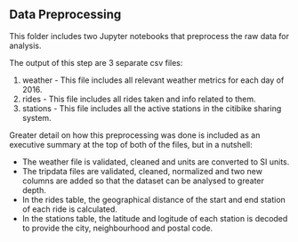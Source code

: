 ## Data Preprocessing

This folder includes two Jupyter notebooks that preprocess the raw data for analysis.

The output of this step are 3 separate csv files: 
1. weather - This file includes all relevant weather metrics for each day of 2016. 
2. rides - This file includes all rides taken and info related to them. 
3. stations - This file includes all the active stations in the citibike sharing system.

Greater detail on how this preprocessing was done is included as an executive summary at the top of both of the files, but in a nutshell: 
* The weather file is validated, cleaned and units are converted to SI units. 
* The tripdata files are validated, cleaned, normalized and two new columns are added so that the dataset can be analysed to greater depth. 
* In the rides table, the geographical distance of the start and end station of each ride is calculated. 
* In the stations table, the latitude and logitude of each station is decoded to provide the city, neighbourhood and postal code.

